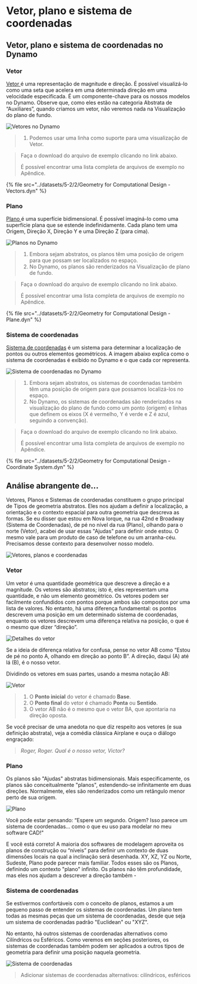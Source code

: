 # Vetor, plano e sistema de coordenadas

## Vetor, plano e sistema de coordenadas no Dynamo

### Vetor

[Vetor ](2-vectors.md#vector-1)é uma representação de magnitude e direção. É possível visualizá-lo como uma seta que acelera em uma determinada direção em uma velocidade especificada. É um componente-chave para os nossos modelos no Dynamo. Observe que, como eles estão na categoria Abstrata de “Auxiliares”, quando criamos um vetor, não veremos nada na Visualização do plano de fundo.

![Vetores no Dynamo](../images/5-2/2/GeometryforComputationalDesign-vectors.jpg)

> 1. Podemos usar uma linha como suporte para uma visualização de Vetor.

> Faça o download do arquivo de exemplo clicando no link abaixo.
>
> É possível encontrar uma lista completa de arquivos de exemplo no Apêndice.

{% file src="../datasets/5-2/2/Geometry for Computational Design - Vectors.dyn" %}

### Plano

[Plano ](2-vectors.md#plane-1)é uma superfície bidimensional. É possível imaginá-lo como uma superfície plana que se estende indefinidamente. Cada plano tem uma Origem, Direção X, Direção Y e uma Direção Z (para cima).

![Planos no Dynamo](../images/5-2/2/GeometryforComputationalDesign-plane.jpg)

> 1. Embora sejam abstratos, os planos têm uma posição de origem para que possam ser localizados no espaço.
> 2. No Dynamo, os planos são renderizados na Visualização de plano de fundo.

> Faça o download do arquivo de exemplo clicando no link abaixo.
>
> É possível encontrar uma lista completa de arquivos de exemplo no Apêndice.

{% file src="../datasets/5-2/2/Geometry for Computational Design - Plane.dyn" %}

### Sistema de coordenadas

[Sistema de coordenadas](2-vectors.md#coordinate-system-1) é um sistema para determinar a localização de pontos ou outros elementos geométricos. A imagem abaixo explica como o sistema de coordenadas é exibido no Dynamo e o que cada cor representa.

![Sistema de coordenadas no Dynamo](../images/5-2/2/GeometryforComputationalDesign-Coordinate.jpg)

> 1. Embora sejam abstratos, os sistemas de coordenadas também têm uma posição de origem para que possamos localizá-los no espaço.
> 2. No Dynamo, os sistemas de coordenadas são renderizados na visualização do plano de fundo como um ponto (origem) e linhas que definem os eixos (X é vermelho, Y é verde e Z é azul, seguindo a convenção).

> Faça o download do arquivo de exemplo clicando no link abaixo.
>
> É possível encontrar uma lista completa de arquivos de exemplo no Apêndice.

{% file src="../datasets/5-2/2/Geometry for Computational Design - Coordinate System.dyn" %}

## Análise abrangente de...

Vetores, Planos e Sistemas de coordenadas constituem o grupo principal de Tipos de geometria abstratos. Eles nos ajudam a definir a localização, a orientação e o contexto espacial para outra geometria que descreva as formas. Se eu disser que estou em Nova Iorque, na rua 42nd e Broadway (Sistema de Coordenadas), de pé no nível da rua (Plano), olhando para o norte (Vetor), acabei de usar essas "Ajudas" para definir onde estou. O mesmo vale para um produto de caso de telefone ou um arranha-céu. Precisamos desse contexto para desenvolver nosso modelo.

![Vetores, planos e coordenadas](../images/5-2/2/VectorsPlanesCoodinates.jpg)

### Vetor

Um vetor é uma quantidade geométrica que descreve a direção e a magnitude. Os vetores são abstratos; isto é, eles representam uma quantidade, e não um elemento geométrico. Os vetores podem ser facilmente confundidos com pontos porque ambos são compostos por uma lista de valores. No entanto, há uma diferença fundamental: os pontos descrevem uma posição em um determinado sistema de coordenadas, enquanto os vetores descrevem uma diferença relativa na posição, o que é o mesmo que dizer “direção”.

![Detalhes do vetor](../images/5-2/2/Vector-Detailed.jpg)

Se a ideia de diferença relativa for confusa, pense no vetor AB como “Estou de pé no ponto A, olhando em direção ao ponto B”. A direção, daqui (A) até lá (B), é o nosso vetor.

Dividindo os vetores em suas partes, usando a mesma notação AB:

![Vetor](../images/5-2/2/Vector.jpg)

> 1. O **Ponto inicial** do vetor é chamado **Base**.
> 2. O **Ponto final** do vetor é chamado **Ponta** ou **Sentido**.
> 3. O vetor AB não é o mesmo que o vetor BA, que apontaria na direção oposta.

Se você precisar de uma anedota no que diz respeito aos vetores (e sua definição abstrata), veja a comédia clássica Airplane e ouça o diálogo engraçado:

> _Roger, Roger. Qual é o nosso vetor, Victor?_

### Plano

Os planos são "Ajudas" abstratas bidimensionais. Mais especificamente, os planos são conceitualmente "planos", estendendo-se infinitamente em duas direções. Normalmente, eles são renderizados como um retângulo menor perto de sua origem.

![Plano](../images/5-2/2/Plane.jpg)

Você pode estar pensando: “Espere um segundo. Origem? Isso parece um sistema de coordenadas... como o que eu uso para modelar no meu software CAD!"

E você está correto! A maioria dos softwares de modelagem aproveita os planos de construção ou “níveis” para definir um contexto de duas dimensões locais na qual a inclinação será desenhada. XY, XZ, YZ ou Norte, Sudeste, Plano pode parecer mais familiar. Todos esses são os Planos, definindo um contexto "plano" infinito. Os planos não têm profundidade, mas eles nos ajudam a descrever a direção também -

### Sistema de coordenadas

Se estivermos confortáveis com o conceito de planos, estamos a um pequeno passo de entender os sistemas de coordenadas. Um plano tem todas as mesmas peças que um sistema de coordenadas, desde que seja um sistema de coordenadas padrão "Euclidean" ou "XYZ".

No entanto, há outros sistemas de coordenadas alternativos como Cilíndricos ou Esféricos. Como veremos em seções posteriores, os sistemas de coordenadas também podem ser aplicados a outros tipos de geometria para definir uma posição naquela geometria.

![Sistema de coordenadas](../images/5-2/2/CoordinateSystem.jpg)

> Adicionar sistemas de coordenadas alternativos: cilíndricos, esféricos
